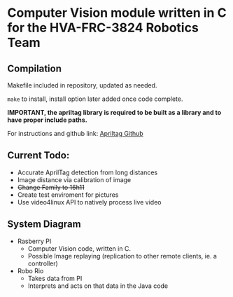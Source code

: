 # Computer Vision module written in C for the HVA-FRC-3824 Robotics Team

## Compilation
Makefile included in repository, updated as needed.

`make` to install, install option later added once code complete.

**IMPORTANT, the apriltag library is required to be built as a library and to have proper include paths.**

For instructions and github link: [Apriltag Github](https://github.com/AprilRobotics/apriltag)

## Current Todo:
- Accurate AprilTag detection from long distances
- Image distance via calibration of image
- ~~Change Family to 16h11~~
- Create test enviroment for pictures
- Use video4linux API to natively process live video

## System Diagram
* Rasberry PI
    * Computer Vision code, written in C.
    * Possible Image replaying (replication to other remote clients, ie. a controller)
* Robo Rio
    * Takes data from PI
    * Interprets and acts on that data in the Java code
